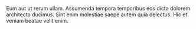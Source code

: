 Eum aut ut rerum ullam.
Assumenda tempora temporibus eos dicta dolorem architecto ducimus.
Sint enim molestiae saepe autem quia delectus.
Hic et veniam beatae velit enim.